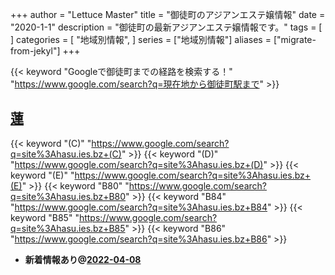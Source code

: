 +++
author = "Lettuce Master"
title = "御徒町のアジアンエステ嬢情報"
date = "2020-1-1"
description = "御徒町の最新アジアンエステ嬢情報です。"
tags = [
]
categories = [
    "地域別情報",
]
series = ["地域別情報"]
aliases = ["migrate-from-jekyl"]
+++

{{< keyword "Googleで御徒町までの経路を検索する！" "https://www.google.com/search?q=現在地から御徒町駅まで" >}}

## [蓮](https://hasu.ies.bz/)
{{< keyword "(C)" "https://www.google.com/search?q=site%3Ahasu.ies.bz+(C)" >}} {{< keyword "(D)" "https://www.google.com/search?q=site%3Ahasu.ies.bz+(D)" >}} {{< keyword "(E)" "https://www.google.com/search?q=site%3Ahasu.ies.bz+(E)" >}} {{< keyword "B80" "https://www.google.com/search?q=site%3Ahasu.ies.bz+B80" >}} {{< keyword "B84" "https://www.google.com/search?q=site%3Ahasu.ies.bz+B84" >}} {{< keyword "B85" "https://www.google.com/search?q=site%3Ahasu.ies.bz+B85" >}} {{< keyword "B86" "https://www.google.com/search?q=site%3Ahasu.ies.bz+B86" >}} 

- **新着情報あり@[2022-04-08](/post/2022-04-08)**
